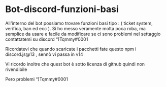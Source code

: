 # Bot-discord-funzioni-basi
All'interno del bot possiamo trovare funzioni basi tipo : ( ticket system, verifica, ban ed ecc ). Si ho messo veramente molta poca roba, ma semplice da usare e facile da modificare se ci sono problemi nel settaggio contattatemi su discord “)Tqmmy#0001


Ricordatevi che quando scaricate i pacchetti fate questo npm i discord.js@13 , sennò vi passa in v14

Vi ricordo inoltre che quest bot è sotto licenza di github quindi non rivendibile 



Pero problemi “)Tqmmy#0001
